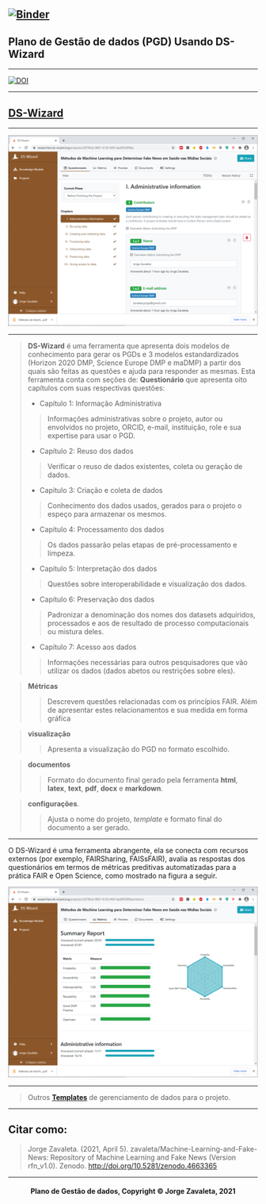 [![Binder](https://mybinder.org/badge_logo.svg)](https://mybinder.org/v2/gh/zavaleta/Machine-Learning-and-Fake-News/main)
---
## Plano de Gestão de dados (PGD) Usando DS-Wizard

---
[![DOI](https://zenodo.org/badge/DOI/10.5281/zenodo.4663365.svg)](https://doi.org/10.5281/zenodo.4663365)

---
## [DS-Wizard](https://ds-wizard.org/)

---
![DS-Wizard](imagens/dswizard.png)

---
> **DS-Wizard** é uma ferramenta que apresenta dois modelos de conhecimento para gerar os PGDs e 3 modelos estandardizados (Horizon 2020 DMP, Science Europe DMP e maDMP) a partir dos quais são feitas as questões e ajuda para responder as mesmas. Esta ferramenta conta com seções de:
> **Questionário** que apresenta oito capítulos com suas respectivas questões:
> - Capítulo 1: Informação Administrativa
>> Informações administrativas sobre o projeto, autor ou envolvidos no projeto, ORCID, e-mail, instituição, role e sua expertise para usar o PGD.
> - Capítulo 2: Reuso dos dados
>> Verificar o reuso de dados existentes, coleta ou geração de dados.
> - Capítulo 3: Criação e coleta de dados
>> Conhecimento dos dados usados, gerados para o projeto o espeço para armazenar os mesmos.
> - Capítulo 4: Processamento dos dados
>> Os dados passarão pelas etapas de pré-processamento  e limpeza.
> - Capítulo 5: Interpretação dos dados
>> Questões sobre interoperabilidade e visualização dos dados.
> - Capítulo 6: Preservação dos dados
>> Padronizar a denominação dos nomes dos datasets adquiridos, processados e aos de resultado de processo computacionais ou mistura deles.
> - Capítulo 7: Acesso aos dados
>> Informações necessárias para outros pesquisadores que vão utilizar os dados (dados abetos ou restrições sobre eles).

> **Métricas**
>> Descrevem questões relacionadas com os princípios FAIR. Além de apresentar estes relacionamentos e sua medida em forma gráfica

> **visualização**
>> Apresenta a visualização do PGD no formato escolhido.

> **documentos**
>> Formato do documento final gerado pela ferramenta **html**, **latex**, **text**, **pdf**, **docx** e **markdown**.

> **configurações**.
>> Ajusta o nome do projeto, *template* e formato final do documento a ser gerado.

---
O DS-Wizard é uma ferramenta abrangente, ela se conecta com recursos externos (por exemplo, FAIRSharing, FAISsFAIR), avalia as respostas dos questionários em termos de métricas preditivas automatizadas para a prática FAIR e Open Science, como mostrado na figura a seguir.

![Métricas](imagens/ds-metricas.png)

---
> Outros **[Templates](pgd.md)** de gerenciamento de dados para o projeto.

---
## Citar como:

> Jorge Zavaleta. (2021, April 5). zavaleta/Machine-Learning-and-Fake-News: Repository of Machine Learning and Fake News (Version rfn_v1.0). Zenodo. http://doi.org/10.5281/zenodo.4663365

---
#### <center>Plano de Gestão de dados,  Copyright &copy;  Jorge Zavaleta, 2021</center>